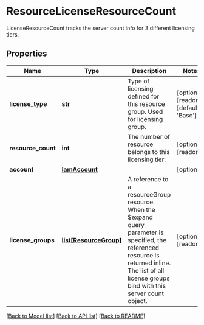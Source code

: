 # ResourceLicenseResourceCount

LicenseResourceCount tracks the server count info for 3 different licensing tiers. 
## Properties
Name | Type | Description | Notes
------------ | ------------- | ------------- | -------------
**license_type** | **str** | Type of licensing defined for this resource group. Used for licensing group.   | [optional] [readonly] [default to 'Base']
**resource_count** | **int** | The number of resource belongs to this licensing tier.    | [optional] [readonly] 
**account** | [**IamAccount**](.md) |  | [optional] 
**license_groups** | [**list[ResourceGroup]**](ResourceGroup.md) | A reference to a resourceGroup resource. When the $expand query parameter is specified, the referenced resource is returned inline. The list of all license groups bind with this server count object.  | [optional] [readonly] 

[[Back to Model list]](../README.md#documentation-for-models) [[Back to API list]](../README.md#documentation-for-api-endpoints) [[Back to README]](../README.md)


